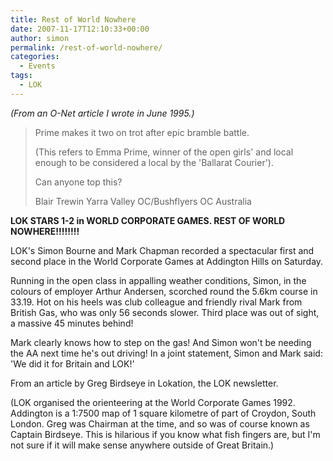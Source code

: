 ```yaml
---
title: Rest of World Nowhere
date: 2007-11-17T12:10:33+00:00
author: simon
permalink: /rest-of-world-nowhere/
categories:
  - Events
tags:
  - LOK
---
```

_(From an O-Net article I wrote in June 1995.)_

> Prime makes it two on trot after epic bramble battle.
>
> (This refers to Emma Prime, winner of the open girls' and local
> enough to be considered a local by the 'Ballarat Courier').
>
> Can anyone top this?
>
> Blair Trewin
> Yarra Valley OC/Bushflyers OC
> Australia
>

**LOK STARS 1-2 in WORLD CORPORATE GAMES.
REST OF WORLD NOWHERE!!!!!!!!**
<!--more-->

LOK's Simon Bourne and Mark Chapman recorded a spectacular first and second place in the World Corporate Games at Addington Hills on Saturday.

Running in the open class in appalling weather conditions, Simon, in the colours of employer Arthur Andersen, scorched round the 5.6km course in 33.19. Hot on his heels was club colleague and friendly rival Mark from British Gas, who was only 56 seconds slower. Third place was out of sight, a massive 45 minutes behind!

Mark clearly knows how to step on the gas! And Simon won't be needing the AA next time he's out driving! In a joint statement, Simon and Mark said: 'We did it for Britain and LOK!'

From an article by Greg Birdseye in Lokation, the LOK newsletter.

(LOK organised the orienteering at the World Corporate Games 1992. Addington is a 1:7500 map of 1 square kilometre of part of Croydon, South London. Greg was Chairman at the time, and so was of course known as Captain Birdseye. This is hilarious if you know what fish fingers are, but I'm not sure if it will make sense anywhere outside of Great Britain.)
